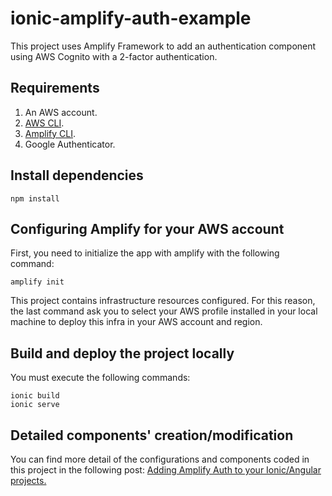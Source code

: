 # ionic-amplify-auth-example
This project uses Amplify Framework to add an authentication component using AWS Cognito with a 2-factor authentication.

## Requirements
1. An AWS account.
2. [AWS CLI](https://docs.aws.amazon.com/cli/latest/userguide/getting-started-install.html).
4. [Amplify CLI](https://docs.amplify.aws/cli/start/install).
5. Google Authenticator.

## Install dependencies
```
npm install
```

## Configuring Amplify for your AWS account
First, you need to initialize the app with amplify with the following command:
```
amplify init
```
This project contains infrastructure resources configured. For this reason, the last command ask you to select your AWS profile installed in your local machine to deploy this infra in your AWS account and region.

## Build and deploy the project locally
You must execute the following commands:
```
ionic build
ionic serve
```

## Detailed components' creation/modification
You can find more detail of the configurations and components coded in this project in the following post:
[Adding Amplify Auth to your Ionic/Angular projects.](https://aosolorzano.medium.com/adding-amplify-auth-to-your-ionic-angular-projects-4c8b6337e4e6)
